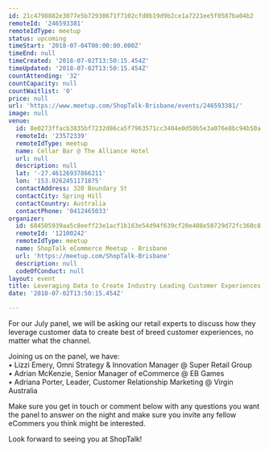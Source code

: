 ```yaml
---
id: 21c4798882e3077e5b72930671f7102cfd0b19d9b2ce1a7221ee5f0587ba04b2
remoteId: '246593381'
remoteIdType: meetup
status: upcoming
timeStart: '2018-07-04T08:00:00.000Z'
timeEnd: null
timeCreated: '2018-07-02T13:50:15.454Z'
timeUpdated: '2018-07-02T13:50:15.454Z'
countAttending: '32'
countCapacity: null
countWaitlist: '0'
price: null
url: 'https://www.meetup.com/ShopTalk-Brisbane/events/246593381/'
image: null
venue:
  id: 8e0273ffacb3835bf7232d86ca5f7963571cc3404e0d50b5e3a076e8bc94b50a
  remoteId: '23572339'
  remoteIdType: meetup
  name: Cellar Bar @ The Alliance Hotel
  url: null
  description: null
  lat: '-27.46126937866211'
  lon: '153.0262451171875'
  contactAddress: 320 Boundary St
  contactCity: Spring Hill
  contactCountry: Australia
  contactPhone: '0412465033'
organizer:
  id: 684505939aa5c8eeff23e1acf1b163e54d94f639cf20e408e50729d72fc360c8
  remoteId: '12100242'
  remoteIdType: meetup
  name: ShopTalk eCommerce Meetup - Brisbane
  url: 'https://meetup.com/ShopTalk-Brisbane'
  description: null
  codeOfConduct: null
layout: event
title: Leveraging Data to Create Industry Leading Customer Experiences
date: '2018-07-02T13:50:15.454Z'

---
```

<p>For our July panel, we will be asking our retail experts to discuss how they leverage customer data to create best of breed customer experiences, no matter what the channel.</p> <p>Joining us on the panel, we have:<br/>• Lizzi Emery, Omni Strategy &amp; Innovation Manager @ Super Retail Group<br/>• Adrian McKenzie, Senior Manager of eCommerce @ EB Games<br/>• Adriana Porter, Leader, Customer Relationship Marketing @ Virgin Australia</p> <p>Make sure you get in touch or comment below with any questions you want the panel to answer on the night and make sure you invite any fellow eCommers you think might be interested.</p> <p>Look forward to seeing you at ShopTalk!</p>
